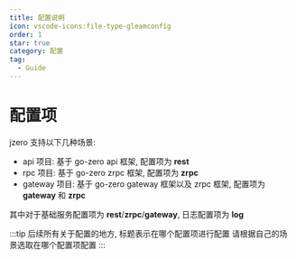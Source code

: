 ```yaml
---
title: 配置说明
icon: vscode-icons:file-type-gleamconfig
order: 1
star: true
category: 配置
tag:
  - Guide
---
```


# 配置项

jzero 支持以下几种场景:

* api 项目: 基于 go-zero api 框架, 配置项为 **rest**
* rpc 项目: 基于 go-zero zrpc 框架, 配置项为 **zrpc**
* gateway 项目: 基于 go-zero gateway 框架以及 zrpc 框架, 配置项为 **gateway** 和 **zrpc**

其中对于基础服务配置项为 **rest**/**zrpc**/**gateway**, 日志配置项为 **log**

:::tip
后续所有关于配置的地方, 标题表示在哪个配置项进行配置
请根据自己的场景选取在哪个配置项配置
:::